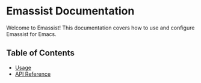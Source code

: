









# Emassist Documentation

Welcome to Emassist! This documentation covers how to use and configure Emassist for Emacs.

## Table of Contents

- [Usage](usage.md)
- [API Reference](api.md)
